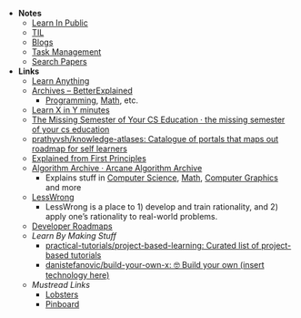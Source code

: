 - **Notes**
	- [Learn In Public](Learning/Learn%20In%20Public.md)
	- [TIL](Learning/TIL.md)
	- [Blogs](Learning/Blogs.md)
	- [Task Management](Learning/Task%20Management.md)
	- [Search Papers](Search%20Papers.md)
- **Links**
	- [Learn Anything](https://learn-anything.xyz/)
	- [Archives – BetterExplained](https://betterexplained.com/archives/)
		- [Programming](Information%20Technology/Programming.md), [Math](Math.md), etc.
	- [Learn X in Y minutes](https://learnxinyminutes.com/)
	- [The Missing Semester of Your CS Education · the missing semester of your cs education](https://missing.csail.mit.edu)
	- [prathyvsh/knowledge-atlases: Catalogue of portals that maps out roadmap for self learners](https://github.com/prathyvsh/knowledge-atlases)
	- [Explained from First Principles](https://explained-from-first-principles.com/)
	- [Algorithm Archive · Arcane Algorithm Archive](https://www.algorithm-archive.org/)
		- Explains stuff in [Computer Science](Information%20Technology/Programming/Computer%20Science.md), [Math](Math.md), [Computer Graphics](Information%20Technology/Programming/Computer%20Graphics.md) and more
	- [LessWrong](https://www.lesswrong.com/)
		- LessWrong is a place to 1) develop and train rationality, and 2) apply one’s rationality to real-world problems.
	- [Developer Roadmaps](https://roadmap.sh/)
	- *Learn By Making Stuff*
		- [practical-tutorials/project-based-learning: Curated list of project-based tutorials](https://github.com/practical-tutorials/project-based-learning)
		- [danistefanovic/build-your-own-x: 🤓 Build your own (insert technology here)](https://github.com/danistefanovic/build-your-own-x)
	- *Mustread Links*
		- [Lobsters](https://lobste.rs/)
		- [Pinboard](https://pinboard.in/popular/)